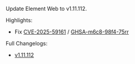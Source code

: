 Update Element Web to v1.11.112.

Highlights:

* Fix [CVE-2025-59161](https://www.cve.org/CVERecord?id=CVE-2025-59161) / [GHSA-m6c8-98f4-75rr](https://github.com/element-hq/element-web/security/advisories/GHSA-m6c8-98f4-75rr)

Full Changelogs:
* [v1.11.112](https://github.com/element-hq/element-web/releases/tag/v1.11.112)
